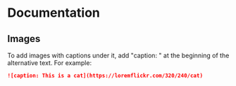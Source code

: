 # Documentation

## Images

To add images with captions under it, add "caption: " at the beginning of the alternative text.
For example:

```markdown
![caption: This is a cat](https://loremflickr.com/320/240/cat)
```
